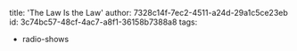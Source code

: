 title: 'The Law Is the Law'
author: 7328c14f-7ec2-4511-a24d-29a1c5ce23eb
id: 3c74bc57-48cf-4ac7-a8f1-36158b7388a8
tags:
  - radio-shows
